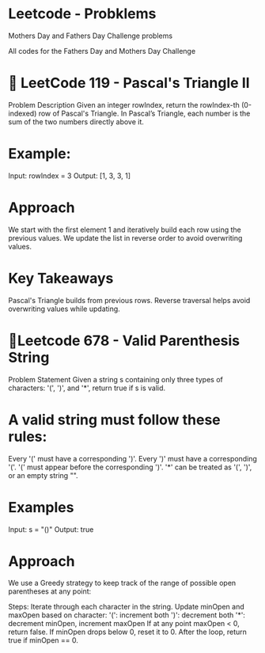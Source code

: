 # Leetcode - Probklems
Mothers Day and Fathers Day Challenge problems

All codes for the Fathers Day and Mothers Day Challenge
# 🚀 LeetCode 119 - Pascal's Triangle II
Problem Description
Given an integer rowIndex, return the rowIndex-th (0-indexed) row of Pascal's Triangle. In Pascal’s Triangle, each number is the sum of the two numbers directly above it.

# Example:
Input: rowIndex = 3 Output: [1, 3, 3, 1]

# Approach
We start with the first element 1 and iteratively build each row using the previous values.
We update the list in reverse order to avoid overwriting values.

# Key Takeaways
Pascal's Triangle builds from previous rows. Reverse traversal helps avoid overwriting values while updating.

# 🚀Leetcode 678 - Valid Parenthesis String
Problem Statement
Given a string s containing only three types of characters: '(', ')', and '*', return true if s is valid.

# A valid string must follow these rules:
Every '(' must have a corresponding ')'.
Every ')' must have a corresponding '('.
'(' must appear before the corresponding ')'.
'*' can be treated as '(', ')', or an empty string "".

# Examples
Input: s = "()" Output: true

# Approach
We use a Greedy strategy to keep track of the range of possible open parentheses at any point:

Steps:
Iterate through each character in the string.
Update minOpen and maxOpen based on character:
'(': increment both
')': decrement both
'*': decrement minOpen, increment maxOpen
If at any point maxOpen < 0, return false.
If minOpen drops below 0, reset it to 0.
After the loop, return true if minOpen == 0.
